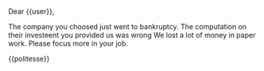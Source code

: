 Dear {{user}},

The company you choosed just went to bankruptcy.
The computation on their investeent you provided us was wrong
We lost a lot of money in paper work.
Please focus more in your job.

{{politesse}}